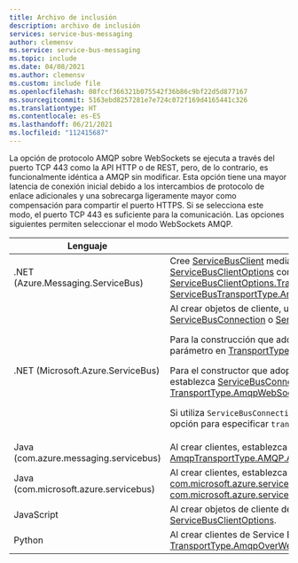 ```yaml
---
title: Archivo de inclusión
description: archivo de inclusión
services: service-bus-messaging
author: clemensv
ms.service: service-bus-messaging
ms.topic: include
ms.date: 04/08/2021
ms.author: clemensv
ms.custom: include file
ms.openlocfilehash: 08fccf366321b075542f36b86c9bf22d5d877167
ms.sourcegitcommit: 5163ebd8257281e7e724c072f169d4165441c326
ms.translationtype: HT
ms.contentlocale: es-ES
ms.lasthandoff: 06/21/2021
ms.locfileid: "112415687"
---
```

La opción de protocolo AMQP sobre WebSockets se ejecuta a través del puerto TCP 443 como la API HTTP o de REST, pero, de lo contrario, es funcionalmente idéntica a AMQP sin modificar. Esta opción tiene una mayor latencia de conexión inicial debido a los intercambios de protocolo de enlace adicionales y una sobrecarga ligeramente mayor como compensación para compartir el puerto HTTPS. Si se selecciona este modo, el puerto TCP 443 es suficiente para la comunicación. Las opciones siguientes permiten seleccionar el modo WebSockets AMQP. 

| Lenguaje | Opción   |
| -------- | ----- |
| .NET (Azure.Messaging.ServiceBus)    | Cree [ServiceBusClient](/dotnet/api/azure.messaging.servicebus.servicebusclient.-ctor) mediante un constructor que adopte [ServiceBusClientOptions](/dotnet/api/azure.messaging.servicebus.servicebusclientoptions) como parámetro. Establezca [ServiceBusClientOptions.TransportType](/dotnet/api/azure.messaging.servicebus.servicebusclientoptions.transporttype) en [ServiceBusTransportType.AmqpWebSockets](/dotnet/api/azure.messaging.servicebus.servicebustransporttype). |
| .NET (Microsoft.Azure.ServiceBus)    | Al crear objetos de cliente, use constructores que adoptan [TransportType](/dotnet/api/microsoft.azure.servicebus.transporttype), [ServiceBusConnection](/dotnet/api/microsoft.azure.servicebus.servicebusconnection) o [ServiceBusConnectionStringBuilder](/dotnet/api/microsoft.azure.servicebus.servicebusconnectionstringbuilder) como parámetros. <p>Para la construcción que adopta `transportType` como parámetro, establezca el parámetro en [TransportType.AmqpWebSockets](/dotnet/api/microsoft.azure.servicebus.transporttype).</p> <p>Para el constructor que adopta `ServiceBusConnection` como parámetro, establezca [ServiceBusConnection.TransportType](/dotnet/api/microsoft.azure.servicebus.servicebusconnection.transporttype) en [TransportType.AmqpWebSockets](/dotnet/api/microsoft.azure.servicebus.transporttype).</p> <p>Si utiliza `ServiceBusConnectionStringBuilder`, use constructores que le den una opción para especificar `transportType`.</p> |
| Java (com.azure.messaging.servicebus)     | Al crear clientes, establezca [ServiceBusClientBuilder.transportType](/java/api/com.azure.messaging.servicebus.servicebusclientbuilder.transporttype) en [AmqpTransportType.AMQP.AMQP_WEB_SOCKETS](/java/api/com.azure.core.amqp.amqptransporttype). |
| Java (com.microsoft.azure.servicebus)    | Al crear clientes, establezca `transportType` de [com.microsoft.azure.servicebus.ClientSettings](/java/api/com.microsoft.azure.servicebus.clientsettings.clientsettings#com_microsoft_azure_servicebus_ClientSettings_ClientSettings_com_microsoft_azure_servicebus_security_TokenProvider_com_microsoft_azure_servicebus_primitives_RetryPolicy_java_time_Duration_com_microsoft_azure_servicebus_primitives_TransportType_) en [com.microsoft.azure.servicebus.primitives.TransportType.AMQP_WEB_SOCKETS](/java/api/com.microsoft.azure.servicebus.primitives.transporttype). |
| JavaScript  | Al crear objetos de cliente de Service Bus, use la propiedad `webSocketOptions` en [ServiceBusClientOptions](/javascript/api/@azure/service-bus/servicebusclientoptions). |
| Python | Al crear clientes de Service Bus, establezca [ServiceBusClient.transport_type](/python/api/azure-servicebus/azure.servicebus.servicebusclient) en [TransportType.AmqpOverWebSocket](/python/api/azure-servicebus/azure.servicebus.transporttype). |

